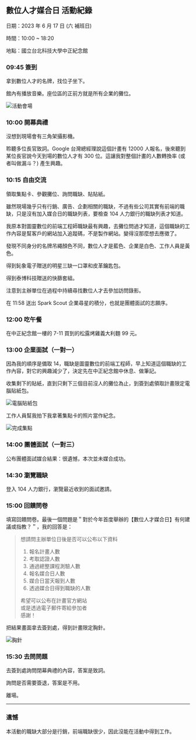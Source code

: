 ## 數位人才媒合日 活動紀錄

日期：2023 年 6 月 17 日 (六 補班日)

時間：10:00 ~ 18:20

地點：國立台北科技大學中正紀念館

### 09:45 簽到

拿到數位人才的名牌，找位子坐下。

館內有播放音樂。座位區的正前方就是所有企業的攤位。

![活動會場](/images/digital-education-hall.jpg)

### 10:00 開幕典禮

沒想到現場會有三角架攝影機。

聆聽多位長官致詞。Google 台灣總經理說這個計畫有 12000 人報名，後來聽到某位長官說今天到場的數位人才有 300 位。這讓我對整個計畫的人數轉換率 (或者叫做漏斗？) 產生興趣。

### 10:15 自由交流

領取集點卡、參觀攤位、詢問職缺、貼貼紙。

雖然現場幾乎只有行銷、廣告、企劃相關的職缺，不過有些公司其實有前端的職缺，只是沒有加入媒合日的職缺列表，要檢查 104 人力銀行的職缺列表才知道。

我原本對圖靈數位的前端工程師職缺最有興趣，去攤位問過才知道，這個職缺的工作內容是幫客戶的網站加入追蹤碼，不是製作網站。變得沒那麼想去應徵了。

發現不同身分的名牌吊繩顏色不同，數位人才是藍色、企業是白色、工作人員是黃色。

得到鈊象電子贈送的明星三缺一口罩和皮革鑰匙包。

得到泰博科技贈送的快篩套組。

注意到主辦單位在過程中持續尋找數位人才去參加訪問錄影。

在 11:58 送出 Spark Scout 企業尋星的積分，也就是團體面試的志願序。

<!-- 我投遞的企業：

| 編號 | 企業 | 積分 |
| :- | :- | :- |
| 07 | 艾肯娛樂股份有限公司 | 300 |
| 08 | Ocard 奧理科技 | 250 |
| 11 | KKday | 200 |
| 10 | 圖靈數位 | 150 |
| 18 | 凱鈿行動科技 | 100 | -->

### 12:00 吃午餐

在中正紀念館一樓的 7-11 買到的松露烤雞義大利麵 99 元。

### 13:00 企業面試（一對一）

因為我的順序是備取 14，職缺是圖靈數位的前端工程師，早上知道這個職缺的工作內容，對它的興趣減少了，決定先在中正紀念館中休息、做筆記。

收集剩下的貼紙，直到只剩下三個目前沒人的攤位為止，到簽到處領取計畫限定電腦貼紙包。

![電腦貼紙包](/images/digital-education-sticker.png)

工作人員幫我拍下我拿著集點卡的照片當作紀念。

![完成集點](/images/digital-education-point.jpg)

### 14:00 團體面試（一對三）

公布團體面試媒合結果：很遺憾，本次並未媒合成功。

### 14:30 瀏覽職缺

登入 104 人力銀行，瀏覽最近收到的面試邀請。

### 15:00 回饋問卷

填寫回饋問卷。最後一個問題是＂對於今年首度舉辦的【數位人才媒合日】有何建議或指教？＂，我的回答是：

> 想請問主辦單位日後是否可以公布以下資料
> 
> 1. 報名計畫人數
> 2. 考取認證人數
> 3. 通過總整課程測驗人數
> 4. 報名媒合日人數
> 5. 媒合日當天報到人數
> 6. 透過媒合日得到職缺的人數
> 
> 希望可以公布在計畫官方網站  
> 或是透過電子郵件寄給參加者  
> 感謝！

把結果畫面拿去簽到處，得到計畫限定胸針。

![胸針](/images/digital-education-pin.png)

### 15:30 去問問題

去簽到處詢問閉幕典禮的內容，答案是致詞。

詢問是否需要簽退，答案是不用。

離場。

---

### 遺憾

本活動的職缺大部分是行銷，前端職缺很少，因此沒能在活動中得到工作。